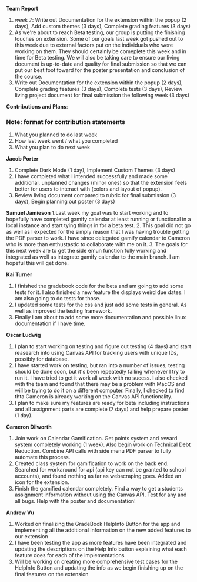 **Team Report**
  1. *week 7*: Write out Documentation for the extension within the popup (2 days), Add custom themes (3 days), Complete grading features (3 days)
  2. As we're about to reach Beta testing, our group is putting the finishing touches on extension. Some of our goals last week got pushed out to this week due to external factors put on the individuals who were working on them. They should certainly be comeplete this week and in time for Beta testing. We will also be taking care to ensure our living document is up-to-date and quality for final submission so that we can put our best foot foward for the poster presentation and conclusion of the course.
  3. Write out Documentation for the extension within the popup (2 days), Complete grading features (3 days), Complete tests (3 days), Review living project document for final submission the following week (3 days)

**Contributions and Plans**:

### Note: format for contribution statements
1. What you planned to do last week
2. How last week went / what you completed
3. What you plan to do next week

  **Jacob Porter**
1. Complete Dark Mode (1 day), Implement Custom Themes (3 days)
2. I have completed what I intended successfully and made some additional, unplanned changes (minor ones) so that the extension feels better for users to interact with (colors and layout of popup).
3. Review living document compared to rubric for final submission (3 days), Begin planning out poster (3 days)

  **Samuel Jamieson**
1.Last week my goal was to start working and to hopefully have completed gamify calendar at least running or functional in a local instance and start tying things in for a beta test.
2. This goal did not go as well as I expected for the simply reason that I was having trouble getting the PDF parser to work. I have since delegated gamify calendar to Cameron who is more than enthustastic to collaborate with me on it.
3. The goals for this next week are to get the side emun function fully working and integrated as well as integrate gamify calendar to the main branch. I am hopeful this will get done.


 **Kai Turner**
1. I finished the gradebook code for the beta and am going to add some tests for it. I also finished a new feature the displays weird due dates. I am also going to do tests for those.
2. I updated some tests for the css and just add some tests in general. As well as improved the testing framework.
3. Finally I am about to add some more documentation and possible linux documentation if I have time.
  
  **Oscar Ludwig** 
1. I plan to start working on testing and figure out testing (4 days) and start reasearch into using Canvas API for tracking users with unique IDs, possibly for database.
2. I have started work on testing, but ran into a number of issues, testing should be done soon, but it's been repeatedly failing whenever I try to run it. I have tried to get it work all week with no sucess. I also checked with the team and found that there may be a problem with MacOS and will be trying to do it on a different computer. Finally, I checked to find thta Cameron is already working on the Canvas API functionality.
3. I plan to make sure my features are ready for beta including instructions and all assignment parts are complete (7 days) and help prepare poster (1 day).

  **Cameron Dilworth**
1. Join work on Calendar Gamification. Get points system and reward system completely working (1 week). Also begin work on Technical Debt Reduction. Combine API calls with side menu PDF parser to fully automate this process.
2. Created class system for gamification to work on the back end. Searched for workaround for api (api key can not be granted to school accounts), and found nothing as far as webscraping goes. Added an icon for the extension.
3. Finish the gamified calendar completely. Find a way to get a students assignment information without using the Canvas API. Test for any and all bugs. Help with the poster and documentation!

  **Andrew Vu**
1. Worked on finalizing the GradeBook HelpInfo Button for the app and implementing all the additional information on the new added features to our extension  
2. I have been testing the app as more features have been integrated and updating the descriptions on the Help Info button explaining what each feature does for each of the implementations
3. Will be working on creating more comprehensive test cases for the HelpInfo Button and updating the info as we begin finishing up on the final features on the extension 
